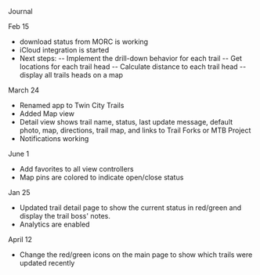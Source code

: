 Journal

Feb 15
- download status from MORC is working
- iCloud integration is started
- Next steps: 
-- Implement the drill-down behavior for each trail
-- Get locations for each trail head
-- Calculate distance to each trail head
-- display all trails heads on a map

March 24
- Renamed app to Twin City Trails
- Added Map view
- Detail view shows trail name, status, last update message, default photo, map, directions, trail map, and links to Trail Forks or MTB Project
- Notifications working

June 1
- Add favorites to all view controllers
- Map pins are colored to indicate open/close status

Jan 25
- Updated trail detail page to show the current status in red/green and display the trail boss' notes.
- Analytics are enabled

April 12
- Change the red/green icons on the main page to show which trails were updated recently

